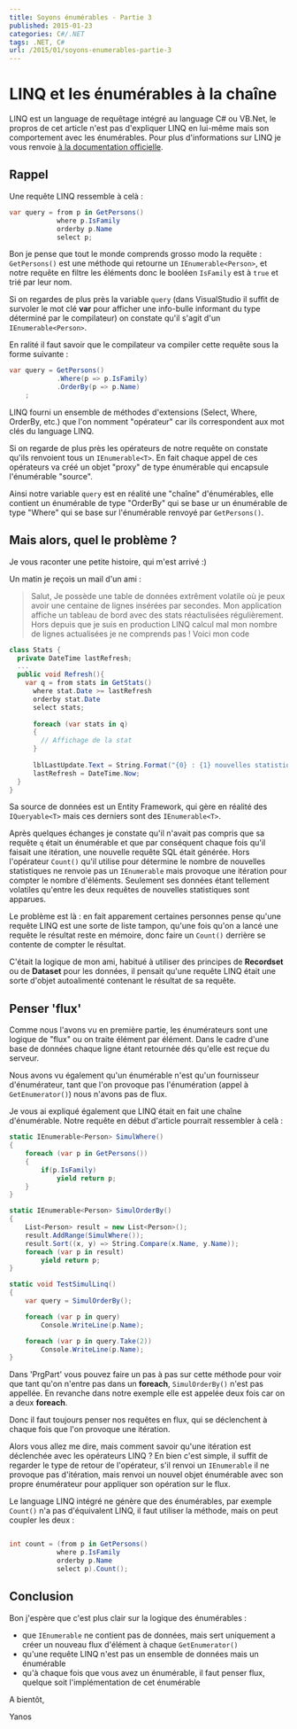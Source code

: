 ```yaml
---
title: Soyons énumérables - Partie 3
published: 2015-01-23
categories: C#/.NET
tags: .NET, C#
url: /2015/01/soyons-enumerables-partie-3
---
```


# LINQ et les énumérables à la chaîne

LINQ est un language de requêtage intégré au language C# ou VB.Net, le propros de cet article n'est pas d'expliquer LINQ en lui-même mais son comportement avec les énumérables. Pour plus d'informations sur LINQ je vous renvoie [à la documentation officielle](https://msdn.microsoft.com/fr-fr/library/bb397926.aspx).

## Rappel

Une requête LINQ ressemble à celà :

```csharp
var query = from p in GetPersons()
            where p.IsFamily
            orderby p.Name
            select p;

```

Bon je pense que tout le monde comprends grosso modo la requête : ```GetPersons()``` est une méthode qui retourne un ```IEnumerable<Person>```, et notre requête en filtre les éléments donc le booléen ```IsFamily``` est à ```true``` et trié par leur nom.

Si on regardes de plus près la variable ```query``` (dans VisualStudio il suffit de survoler le mot clé **var** pour afficher une info-bulle informant du type déterminé par le compilateur) on constate qu'il s'agit d'un ```IEnumerable<Person>```.

En ralité il faut savoir que le compilateur va compiler cette requête sous la forme suivante :

```csharp
var query = GetPersons()
    		.Where(p => p.IsFamily)
    		.OrderBy(p => p.Name)
    ;
```

LINQ fourni un ensemble de méthodes d'extensions (Select, Where, OrderBy, etc.) que l'on nomment "opérateur" car ils correspondent aux mot clés du language LINQ.

Si on regarde de plus près les opérateurs de notre requête on constate qu'ils renvoient tous un ```IEnumerable<T>```. En fait chaque appel de ces opérateurs va créé un objet "proxy" de type énumérable qui encapsule l'énumérable "source".

Ainsi notre variable ```query``` est en réalité une "chaîne" d'énumérables, elle contient un énumérable de type "OrderBy" qui se base ur un énumérable de type "Where" qui se base sur l'énumérable renvoyé par ```GetPersons()```.

## Mais alors, quel le problème ?

Je vous raconter une petite histoire, qui m'est arrivé :)

Un matin je reçois un mail d'un ami :

> Salut,
> Je possède une table de données extrêment volatile où je peux avoir une centaine de lignes insérées par secondes.
> Mon application affiche un tableau de bord avec des stats réactulisées régulièrement. Hors depuis que je suis en production LINQ calcul mal mon nombre de lignes actualisées je ne comprends pas !
> Voici mon code
 
```csharp
class Stats {
  private DateTime lastRefresh;
  ...
  public void Refresh(){
    var q = from stats in GetStats()
      where stat.Date >= lastRefresh
      orderby stat.Date
      select stats;
      
      foreach (var stats in q)
      {
        // Affichage de la stat
      }
      
      lblLastUpdate.Text = String.Format("{0} : {1} nouvelles statistiques", DateTime.Now, q.Count());
      lastRefresh = DateTime.Now;
  }
}
```

Sa source de données est un Entity Framework, qui gère en réalité des ```IQueryable<T>``` mais ces derniers sont des ```IEnumerable<T>```.

Après quelques échanges je constate qu'il n'avait pas compris que sa requête ```q``` était un énumérable et que par conséquent chaque fois qu'il faisait une itération, une nouvelle requête SQL était générée. Hors l'opérateur ```Count()``` qu'il utilise pour détermine le nombre de nouvelles statistiques ne renvoie pas un ```IEnumerable``` mais provoque une itération pour compter le nombre d'éléments. Seulement ses données étant tellement volatiles qu'entre les deux requêtes de nouvelles statistiques sont apparues.

Le problème est là : en fait apparement certaines personnes pense qu'une requête LINQ est une sorte de liste tampon, qu'une fois qu'on a lancé une requête le résultat reste en mémoire, donc faire un ```Count()``` derrière se contente de compter le résultat.

C'était la logique de mon ami, habitué à utiliser des principes de **Recordset** ou de **Dataset** pour les données, il pensait qu'une requête LINQ était une sorte d'objet autoalimenté contenant le résultat de sa requête.

## Penser 'flux'

Comme nous l'avons vu en première partie, les énumérateurs sont une logique de "flux" ou on traite élément par élément. Dans le cadre d'une base de données chaque ligne étant retournée dés qu'elle est reçue du serveur.

Nous avons vu également qu'un énumérable n'est qu'un fournisseur d'énumérateur, tant que l'on provoque pas l'énumération (appel à ```GetEnumerator()```) nous n'avons pas de flux.

Je vous ai expliqué également que LINQ était en fait une chaîne d'énumérable. Notre requête en début d'article pourrait ressembler à celà :
```csharp
static IEnumerable<Person> SimulWhere()
{
    foreach (var p in GetPersons())
    {
        if(p.IsFamily)
            yield return p;
    }
}

static IEnumerable<Person> SimulOrderBy()
{
    List<Person> result = new List<Person>();
    result.AddRange(SimulWhere());
    result.Sort((x, y) => String.Compare(x.Name, y.Name));
    foreach (var p in result)
        yield return p;
}

static void TestSimulLinq()
{
    var query = SimulOrderBy();

    foreach (var p in query)
        Console.WriteLine(p.Name);

    foreach (var p in query.Take(2))
        Console.WriteLine(p.Name);
}
```

Dans 'PrgPart' vous pouvez faire un pas à pas sur cette méthode pour voir que tant qu'on n'entre pas dans un **foreach**, ```SimulOrderBy()``` n'est pas appellée. En revanche dans notre exemple elle est appelée deux fois car on a deux **foreach**.

Donc il faut toujours penser nos requêtes en flux, qui se déclenchent à chaque fois que l'on provoque une itération.

Alors vous allez me dire, mais comment savoir qu'une itération est déclenchée avec les opérateurs LINQ ? En bien c'est simple, il suffit de regarder le type de retour de l'opérateur, s'il renvoi un ```IEnumerable``` il ne provoque pas d'itération, mais renvoi un nouvel objet énumérable avec son propre énumérateur pour appliquer son opération sur le flux.

Le language LINQ intégré ne génère que des énumérables, par exemple ```Count()``` n'a pas d'équivalent LINQ, il faut utiliser la méthode, mais on peut coupler les deux : 

```csharp

int count = (from p in GetPersons()
            where p.IsFamily
            orderby p.Name
            select p).Count();

```

## Conclusion

Bon j'espère que c'est plus clair sur la logique des énumérables :
- que ```IEnumerable``` ne contient pas de données, mais sert uniquement a créer un nouveau flux d'élément à chaque ```GetEnumerator()```
- qu'une requête LINQ n'est pas un ensemble de données mais un énumérable
- qu'à chaque fois que vous avez un énumérable, il faut penser flux, quelque soit l'implémentation de cet énumérable

A bientôt,

Yanos

